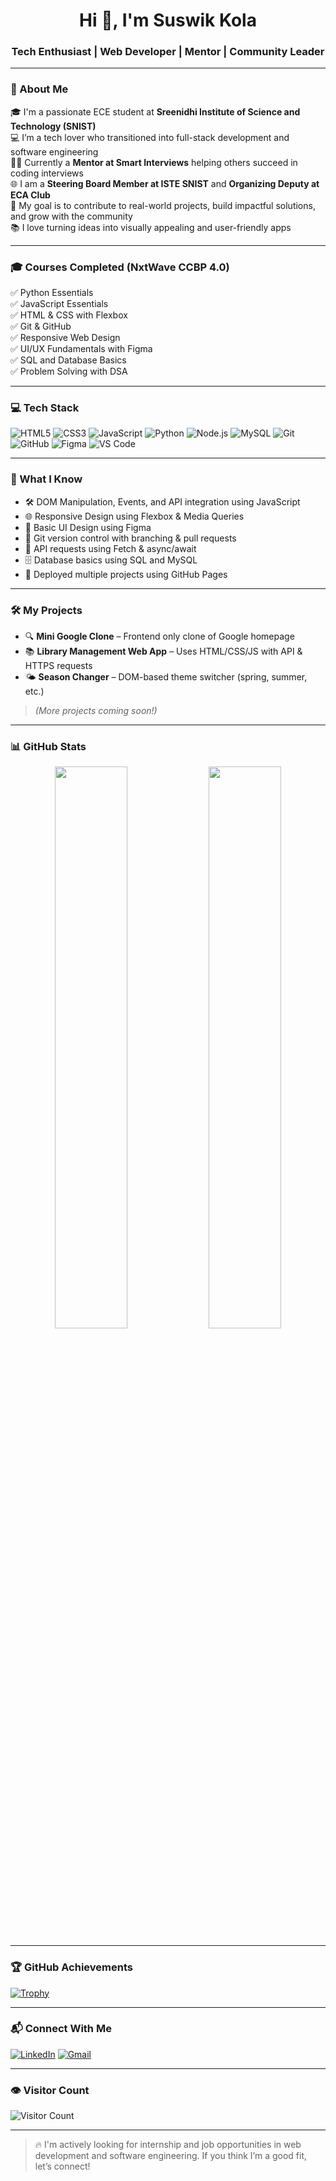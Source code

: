 <h1 align="center">Hi 👋, I'm Suswik Kola</h1>
<h3 align="center">Tech Enthusiast | Web Developer | Mentor | Community Leader</h3>

---

### 🚀 About Me

🎓 I'm a passionate ECE student at **Sreenidhi Institute of Science and Technology (SNIST)**  
💻 I’m a tech lover who transitioned into full-stack development and software engineering  
👨‍🏫 Currently a **Mentor at Smart Interviews** helping others succeed in coding interviews  
🌐 I am a **Steering Board Member at ISTE SNIST** and **Organizing Deputy at ECA Club**  
🎯 My goal is to contribute to real-world projects, build impactful solutions, and grow with the community  
📚 I love turning ideas into visually appealing and user-friendly apps

---

### 🎓 Courses Completed (NxtWave CCBP 4.0)

✅ Python Essentials  
✅ JavaScript Essentials  
✅ HTML & CSS with Flexbox  
✅ Git & GitHub  
✅ Responsive Web Design  
✅ UI/UX Fundamentals with Figma  
✅ SQL and Database Basics  
✅ Problem Solving with DSA

---

### 💻 Tech Stack

![HTML5](https://img.shields.io/badge/HTML5-E34F26?style=for-the-badge&logo=html5&logoColor=white)
![CSS3](https://img.shields.io/badge/CSS3-1572B6?style=for-the-badge&logo=css3&logoColor=white)
![JavaScript](https://img.shields.io/badge/JavaScript-F7DF1E?style=for-the-badge&logo=javascript&logoColor=black)
![Python](https://img.shields.io/badge/Python-3776AB?style=for-the-badge&logo=python&logoColor=white)
![Node.js](https://img.shields.io/badge/Node.js-339933?style=for-the-badge&logo=nodedotjs&logoColor=white)
![MySQL](https://img.shields.io/badge/MySQL-4479A1?style=for-the-badge&logo=mysql&logoColor=white)
![Git](https://img.shields.io/badge/Git-F05032?style=for-the-badge&logo=git&logoColor=white)
![GitHub](https://img.shields.io/badge/GitHub-181717?style=for-the-badge&logo=github&logoColor=white)
![Figma](https://img.shields.io/badge/Figma-F24E1E?style=for-the-badge&logo=figma&logoColor=white)
![VS Code](https://img.shields.io/badge/VS%20Code-007ACC?style=for-the-badge&logo=visualstudiocode&logoColor=white)

---

### 🧠 What I Know

- 🛠 DOM Manipulation, Events, and API integration using JavaScript  
- 🌐 Responsive Design using Flexbox & Media Queries  
- 🎨 Basic UI Design using Figma  
- 🔁 Git version control with branching & pull requests  
- 🔗 API requests using Fetch & async/await  
- 🗄️ Database basics using SQL and MySQL  
- 🚀 Deployed multiple projects using GitHub Pages  

---

### 🛠 My Projects

- 🔍 **Mini Google Clone** – Frontend only clone of Google homepage  
- 📚 **Library Management Web App** – Uses HTML/CSS/JS with API & HTTPS requests  
- 🌤️ **Season Changer** – DOM-based theme switcher (spring, summer, etc.)  
> *(More projects coming soon!)*

---

### 📊 GitHub Stats

<p align="center">
  <img width="48%" src="https://github-readme-stats.vercel.app/api?username=SuswikKola&show_icons=true&theme=radical" />
  <img width="48%" src="https://github-readme-stats.vercel.app/api/top-langs/?username=SuswikKola&layout=compact&theme=tokyonight" />
</p>

---

### 🏆 GitHub Achievements

[![Trophy](https://github-profile-trophy.vercel.app/?username=SuswikKola&theme=onedark&margin-w=15&margin-h=15)](https://github.com/ryo-ma/github-profile-trophy)

---

### 📬 Connect With Me

[![LinkedIn](https://img.shields.io/badge/LinkedIn-blue?style=for-the-badge&logo=linkedin&logoColor=white)](https://www.linkedin.com/in/suswik-kola/)
[![Gmail](https://img.shields.io/badge/Gmail-red?style=for-the-badge&logo=gmail&logoColor=white)](mailto:suswikkola@gmail.com)

---

### 👁️ Visitor Count

![Visitor Count](https://komarev.com/ghpvc/?username=SuswikKola)

---

> 🔥 I'm actively looking for internship and job opportunities in web development and software engineering. If you think I’m a good fit, let’s connect!

